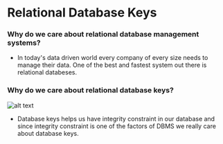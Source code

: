 # Relational Database Keys

### Why do we care about relational database management systems?

* In today's data driven world every company of every size needs to manage their data. One of the best and fastest system out there is relational databeses.

### Why do we care about relational database keys?

![alt text](https://github.com/armantavanaa/RD_keys/blob/main/dak9ncd8lz3z2oa2dl11.jpg?raw=true)

* Database keys helps us have integrity constraint in our database and since integrity constraint is one of the factors of DBMS we really care about database keys.
